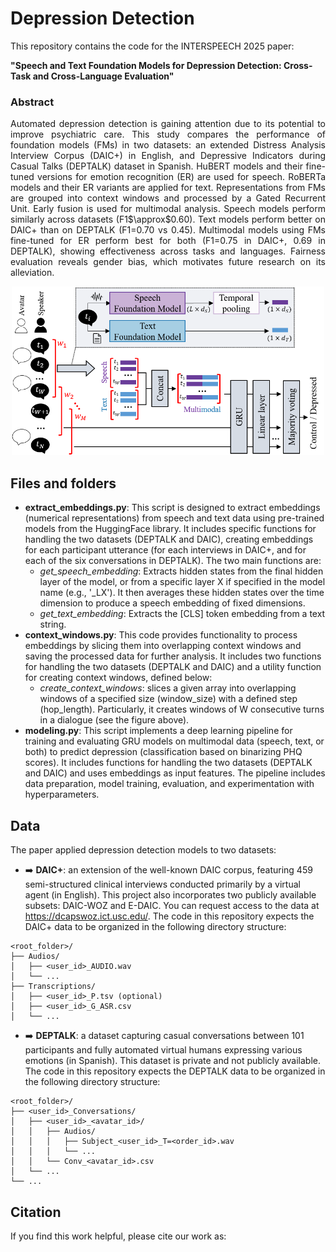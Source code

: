 # Depression Detection
This repository contains the code for the INTERSPEECH 2025 paper: 

**"Speech and Text Foundation Models for Depression Detection: Cross-Task and Cross-Language Evaluation"**

### Abstract

<p align="justify">
Automated depression detection is gaining attention due to its potential to improve psychiatric care. This study compares the performance of foundation models (FMs) in two datasets: an extended Distress Analysis Interview Corpus (DAIC+) in English, and Depressive Indicators during Casual Talks (DEPTALK) dataset in Spanish. HuBERT models and their fine-tuned versions for emotion recognition (ER) are used for speech. RoBERTa models and their ER variants are applied for text. Representations from FMs are grouped into context windows and processed by a Gated Recurrent Unit. Early fusion is used for multimodal analysis. Speech models perform similarly across datasets (F1$\approx$0.60). Text models perform better on DAIC+ than on DEPTALK (F1=0.70 vs 0.45). Multimodal models using FMs fine-tuned for ER perform best for both (F1=0.75 in DAIC+, 0.69 in DEPTALK), showing effectiveness across tasks and languages. Fairness evaluation reveals gender bias, which motivates future research on its alleviation. 
</p>

<p align="center">
  <img src="method.png" alt="Method" width="500"/>
</p>


## Files and folders
* **extract_embeddings.py**: This script is designed to extract embeddings (numerical representations) from speech and text data using pre-trained models from the HuggingFace library. It includes specific functions for handling the two datasets (DEPTALK and DAIC), creating embeddings for each participant utterance (for each interviews in DAIC+, and for each of the six conversations in DEPTALK). The two main functions are:
  * *get_speech_embedding*: Extracts hidden states from the final hidden layer of the model, or from a specific layer X if specified in the model name (e.g., '_LX'). It then averages these hidden states over the time dimension to produce a speech embedding of fixed dimensions.
  * *get_text_embedding*: Extracts the [CLS] token embedding from a text string.
* **context_windows.py**: This code provides functionality to process embeddings by slicing them into overlapping context windows and saving the processed data for further analysis. It includes two functions for handling the two datasets (DEPTALK and DAIC) and a utility function for creating context windows, defined below:
  * *create_context_windows*: slices a given array into overlapping windows of a specified size (window_size) with a defined step (hop_length). Particularly, it creates windows of W consecutive turns in a dialogue (see the figure above).
* **modeling.py**: This script implements a deep learning pipeline for training and evaluating GRU models on multimodal data (speech, text, or both) to predict depression (classification based on binarizing PHQ scores). It includes functions for handling the two datasets (DEPTALK and DAIC) and uses embeddings as input features. The pipeline includes data preparation, model training, evaluation, and experimentation with hyperparameters.

<!-- * requirements.txt: required packages to be installed. -->

## Data
The paper applied depression detection models to two datasets:
* ➡️ **DAIC+**: an extension of the well-known DAIC corpus, featuring 459 semi-structured clinical interviews conducted primarily by a virtual agent (in English). This project also incorporates two publicly available subsets: DAIC-WOZ and E-DAIC. You can request access to the data at https://dcapswoz.ict.usc.edu/. The code in this repository expects the DAIC+ data to be organized in the following directory structure:
```
<root_folder>/
├── Audios/
│   ├── <user_id>_AUDIO.wav
│   └── ...
├── Transcriptions/
│   ├── <user_id>_P.tsv (optional)
│   ├── <user_id>_G_ASR.csv
│   └── ...
```

* ➡️ **DEPTALK**: a dataset capturing casual conversations between 101 participants and fully automated virtual humans expressing various emotions (in Spanish). This dataset is private and not publicly available. The code in this repository expects the DEPTALK data to be organized in the following directory structure: 
```
<root_folder>/
├── <user_id>_Conversations/
│   ├── <user_id>_<avatar_id>/
│   │   ├── Audios/
│   │   │   ├── Subject_<user_id>_T=<order_id>.wav
│   │   │   └── ...
│   │   └── Conv_<avatar_id>.csv
│   └── ... 
└── ...
```

## Citation
If you find this work helpful, please cite our work as:

<!--
Gómez-Zaragozá, L., Marín-Morales, J., Alcañiz, M., Soleymani, M. (2025) Speech and Text Foundation Models for Depression Detection: Cross-Task and Cross-Language Evaluation. Proc. INTERSPEECH 2025, XXXX-XXXX, doi: 

```
 @inproceedings{gomezzaragoza23_interspeech,
  author={Lucía Gómez-Zaragozá and Simone Wills and Cristian Tejedor-Garcia and Javier Marín-Morales and Mariano Alcañiz and Helmer Strik},
  title={{Alzheimer Disease Classification through ASR-based Transcriptions: Exploring the Impact of Punctuation and Pauses}},
  year=2023,
  booktitle={Proc. INTERSPEECH 2023},
  pages={2403--2407},
  doi={10.21437/Interspeech.2023-1734}
}
```

-->
